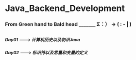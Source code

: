 # Java_Backend_Development

### From Green hand to Bald head   _______        Σ：）   ->    (    : - |  )
##
##
##
##### Day01   --->  计算机历史以及初识Java

##### Day02   --->  标识符以及常量和变量的定义
